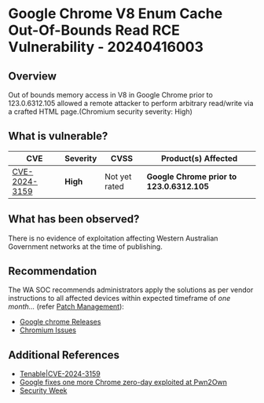 # Google Chrome V8 Enum Cache Out-Of-Bounds Read RCE Vulnerability  - 20240416003

## Overview

Out of bounds memory access in V8 in Google Chrome prior to 123.0.6312.105 allowed a remote attacker to perform arbitrary read/write via a crafted HTML page.(Chromium security severity: High)

## What is vulnerable?

| CVE                                                                           | Severity | CVSS | Product(s) Affected | 
| ----------------------------------------------------------------------------- | -------- | ---- | ------------------- |  
| [CVE-2024-3159](https://nvd.nist.gov/vuln/detail/CVE-2024-3159) | **High** | Not yet rated  | **Google Chrome prior to 123.0.6312.105** | 

## What has been observed?

There is no evidence of exploitation affecting Western Australian Government networks at the time of publishing.

## Recommendation

The WA SOC recommends administrators apply the solutions as per vendor instructions to all affected devices within expected timeframe of *one month...* (refer [Patch Management](../guidelines/patch-management.md)):

- [Google chrome Releases](https://chromereleases.googleblog.com/2024/04/stable-channel-update-for-desktop.html)
- [Chromium Issues](https://issues.chromium.org/issues/330760873)

## Additional References

- [Tenable|CVE-2024-3159](https://www.tenable.com/cve/CVE-2024-3159)
- [Google fixes one more Chrome zero-day exploited at Pwn2Own](https://www.bleepingcomputer.com/news/security/google-fixes-one-more-chrome-zero-day-exploited-at-pwn2own/#google_vignette)
- [Security Week](https://www.securityweek.com/google-patches-chrome-flaw-that-earned-hackers-42500-at-pwn2own/)